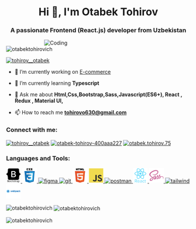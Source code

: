 <h1 align="center">Hi 👋, I'm Otabek Tohirov</h1>
<h3 align="center">A passionate Frontend (React.js) developer from Uzbekistan</h3>
<img align="right" alt="Coding" width="400" src="https://camo.githubusercontent.com/cae12fddd9d6982901d82580bdf321d81fb299141098ca1c2d4891870827bf17/68747470733a2f2f6d69726f2e6d656469756d2e636f6d2f6d61782f313336302f302a37513379765349765f7430696f4a2d5a2e676966">

<p align="left"> <img src="https://komarev.com/ghpvc/?username=otabektohirovich&label=Profile%20views&color=0e75b6&style=flat" alt="otabektohirovich" /> </p>

<p align="left"> <a href="https://twitter.com/tohirov__otabek" target="blank"><img src="https://img.shields.io/twitter/follow/tohirov__otabek?logo=twitter&style=for-the-badge" alt="tohirov__otabek" /></a> </p>

- 🔭 I’m currently working on [E-commerce](https://react-e-commers.vercel.app/)

- 🌱 I’m currently learning **Typescript**

- 💬 Ask me about **Html,Css,Bootstrap,Sass,Javascript(ES6+), React , Redux , Material UI,**

- 📫 How to reach me **tohirovo630@gmail.com**

<h3 align="left">Connect with me:</h3>
<p align="left">
<a href="https://twitter.com/tohirov__otabek" target="blank"><img align="center" src="https://raw.githubusercontent.com/rahuldkjain/github-profile-readme-generator/master/src/images/icons/Social/twitter.svg" alt="tohirov__otabek" height="30" width="40" /></a>
<a href="https://linkedin.com/in/otabek-tohirov-400aaa227" target="blank"><img align="center" src="https://raw.githubusercontent.com/rahuldkjain/github-profile-readme-generator/master/src/images/icons/Social/linked-in-alt.svg" alt="otabek-tohirov-400aaa227" height="30" width="40" /></a>
<a href="https://fb.com/otabek.tohirov.75" target="blank"><img align="center" src="https://raw.githubusercontent.com/rahuldkjain/github-profile-readme-generator/master/src/images/icons/Social/facebook.svg" alt="otabek.tohirov.75" height="30" width="40" /></a>
</p>

<h3 align="left">Languages and Tools:</h3>
<p align="left"> <a href="https://getbootstrap.com" target="_blank" rel="noreferrer"> <img src="https://raw.githubusercontent.com/devicons/devicon/master/icons/bootstrap/bootstrap-plain-wordmark.svg" alt="bootstrap" width="40" height="40"/> </a> <a href="https://www.w3schools.com/css/" target="_blank" rel="noreferrer"> <img src="https://raw.githubusercontent.com/devicons/devicon/master/icons/css3/css3-original-wordmark.svg" alt="css3" width="40" height="40"/> </a> <a href="https://www.figma.com/" target="_blank" rel="noreferrer"> <img src="https://www.vectorlogo.zone/logos/figma/figma-icon.svg" alt="figma" width="40" height="40"/> </a> <a href="https://git-scm.com/" target="_blank" rel="noreferrer"> <img src="https://www.vectorlogo.zone/logos/git-scm/git-scm-icon.svg" alt="git" width="40" height="40"/> </a> <a href="https://www.w3.org/html/" target="_blank" rel="noreferrer"> <img src="https://raw.githubusercontent.com/devicons/devicon/master/icons/html5/html5-original-wordmark.svg" alt="html5" width="40" height="40"/> </a> <a href="https://developer.mozilla.org/en-US/docs/Web/JavaScript" target="_blank" rel="noreferrer"> <img src="https://raw.githubusercontent.com/devicons/devicon/master/icons/javascript/javascript-original.svg" alt="javascript" width="40" height="40"/> </a> <a href="https://postman.com" target="_blank" rel="noreferrer"> <img src="https://www.vectorlogo.zone/logos/getpostman/getpostman-icon.svg" alt="postman" width="40" height="40"/> </a> <a href="https://reactjs.org/" target="_blank" rel="noreferrer"> <img src="https://raw.githubusercontent.com/devicons/devicon/master/icons/react/react-original-wordmark.svg" alt="react" width="40" height="40"/> </a> <a href="https://sass-lang.com" target="_blank" rel="noreferrer"> <img src="https://raw.githubusercontent.com/devicons/devicon/master/icons/sass/sass-original.svg" alt="sass" width="40" height="40"/> </a> <a href="https://tailwindcss.com/" target="_blank" rel="noreferrer"> <img src="https://www.vectorlogo.zone/logos/tailwindcss/tailwindcss-icon.svg" alt="tailwind" width="40" height="40"/> </a> <a href="https://webpack.js.org" target="_blank" rel="noreferrer"> <img src="https://raw.githubusercontent.com/devicons/devicon/d00d0969292a6569d45b06d3f350f463a0107b0d/icons/webpack/webpack-original-wordmark.svg" alt="webpack" width="40" height="40"/> </a> </p>

<p><img align="left" src="https://github-readme-stats.vercel.app/api/top-langs?username=otabektohirovich&show_icons=true&locale=en&layout=compact" alt="otabektohirovich" /></p>

<p>&nbsp;<img align="center" src="https://github-readme-stats.vercel.app/api?username=otabektohirovich&show_icons=true&locale=en" alt="otabektohirovich" /></p>

<p><img align="center" src="https://github-readme-streak-stats.herokuapp.com/?user=otabektohirovich&" alt="otabektohirovich" /></p>
